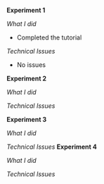 **Experiment 1**

*What I did*

* Completed the tutorial

*Technical Issues*

* No issues

**Experiment 2**

*What I did*

*Technical Issues*

**Experiment 3**

*What I did*

*Technical Issues*
**Experiment 4**

*What I did*

*Technical Issues*